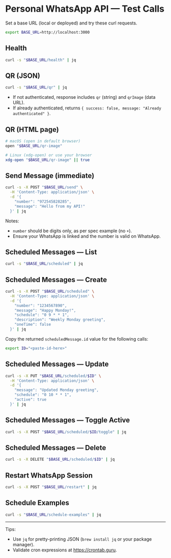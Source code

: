 # Personal WhatsApp API — Test Calls

Set a base URL (local or deployed) and try these curl requests.

```bash
export BASE_URL=http://localhost:3000
```

## Health

```bash
curl -s "$BASE_URL/health" | jq
```

## QR (JSON)

```bash
curl -s "$BASE_URL/qr" | jq
```

- If not authenticated, response includes `qr` (string) and `qrImage` (data URL).
- If already authenticated, returns `{ success: false, message: "Already authenticated" }`.

## QR (HTML page)

```bash
# macOS (open in default browser)
open "$BASE_URL/qr-image"

# Linux (xdg-open) or use your browser
xdg-open "$BASE_URL/qr-image" || true
```

## Send Message (immediate)

```bash
curl -s -X POST "$BASE_URL/send" \
  -H 'Content-Type: application/json' \
  -d '{
    "number": "972545828285",
    "message": "Hello from my API!"
  }' | jq
```

Notes:
- `number` should be digits only, as per spec example (no `+`).
- Ensure your WhatsApp is linked and the number is valid on WhatsApp.

## Scheduled Messages — List

```bash
curl -s "$BASE_URL/scheduled" | jq
```

## Scheduled Messages — Create

```bash
curl -s -X POST "$BASE_URL/scheduled" \
  -H 'Content-Type: application/json' \
  -d '{
    "number": "1234567890",
    "message": "Happy Monday!",
    "schedule": "0 9 * * 1",
    "description": "Weekly Monday greeting",
    "oneTime": false
  }' | jq
```

Copy the returned `scheduledMessage.id` value for the following calls:

```bash
export ID="<paste-id-here>"
```

## Scheduled Messages — Update

```bash
curl -s -X PUT "$BASE_URL/scheduled/$ID" \
  -H 'Content-Type: application/json' \
  -d '{
    "message": "Updated Monday greeting",
    "schedule": "0 10 * * 1",  
    "active": true
  }' | jq
```

## Scheduled Messages — Toggle Active

```bash
curl -s -X POST "$BASE_URL/scheduled/$ID/toggle" | jq
```

## Scheduled Messages — Delete

```bash
curl -s -X DELETE "$BASE_URL/scheduled/$ID" | jq
```

## Restart WhatsApp Session

```bash
curl -s -X POST "$BASE_URL/restart" | jq
```

## Schedule Examples

```bash
curl -s "$BASE_URL/schedule-examples" | jq
```

---

Tips:
- Use `jq` for pretty-printing JSON (`brew install jq` or your package manager).
- Validate cron expressions at https://crontab.guru.
